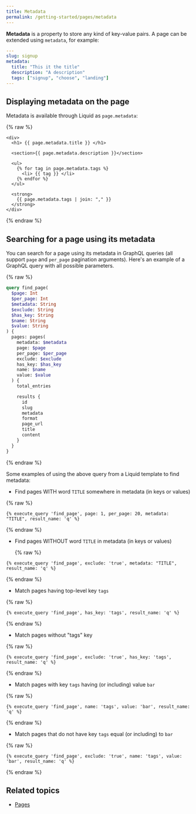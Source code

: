 ```yaml
---
title: Metadata
permalink: /getting-started/pages/metadata
---
```


**Metadata** is a property to store any kind of key-value pairs. A page can be extended using `metadata`, for example:

```yaml
---
slug: signup
metadata:
  title: "This it the title"
  description: "A description"
  tags: ["signup", "choose", "landing"]
---
```

## Displaying metadata on the page

Metadata is available through Liquid as `page.metadata`:

{% raw %}

```liquid
<div>
  <h1> {{ page.metadata.title }} </h1>

  <section>{{ page.metadata.description }}</section>

  <ul>
    {% for tag in page.metadata.tags %}
      <li> {{ tag }} </li>
    {% endfor %}
  </ul>

  <strong>
    {{ page.metadata.tags | join: "," }}
  </strong>
</div>
```

{% endraw %}

## Searching for a page using its metadata 

You can search for a page using its metadata in GraphQL queries (all support `page` and `per_page` pagination arguments). Here's an example of a GraphQL query with all possible parameters.

{% raw %}

```graphql
query find_page(
  $page: Int
  $per_page: Int
  $metadata: String
  $exclude: String
  $has_key: String
  $name: String
  $value: String
) {
  pages: pages(
    metadata: $metadata
    page: $page
    per_page: $per_page
    exclude: $exclude
    has_key: $has_key
    name: $name
    value: $value
  ) {
    total_entries

    results {
      id
      slug
      metadata
      format
      page_url
      title
      content
    }
  }
}
```

{% endraw %}

Some examples of using the above query from a Liquid template to find metadata:

* Find pages WITH word `TITLE` somewhere in metadata (in keys or values)

{% raw %}

```liquid
{% execute_query 'find_page', page: 1, per_page: 20, metadata: "TITLE", result_name: 'q' %}
```

{% endraw %}

* Find pages WITHOUT word `TITLE` in metadata (in keys or values)

  {% raw %}

```liquid
{% execute_query 'find_page', exclude: 'true', metadata: "TITLE", result_name: 'q' %}
```

{% endraw %}

* Match pages having top-level key `tags`

{% raw %}

```liquid
{% execute_query 'find_page', has_key: 'tags', result_name: 'q' %}
```

{% endraw %}

* Match pages without "tags" key

{% raw %}

```liquid
{% execute_query 'find_page', exclude: 'true', has_key: 'tags', result_name: 'q' %}
```

{% endraw %}

* Match pages with key `tags` having (or including) value `bar`

{% raw %}

```liquid
{% execute_query 'find_page', name: 'tags', value: 'bar', result_name: 'q' %}
```

{% endraw %}

* Match pages that do not have key `tags` equal (or including) to `bar`

{% raw %}

```liquid
{% execute_query 'find_page', exclude: 'true', name: 'tags', value: 'bar', result_name: 'q' %}
```

{% endraw %}

## Related topics 
* [Pages]()
